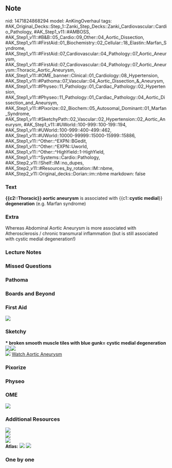 ## Note
nid: 1471824868294
model: AnKingOverhaul
tags: #AK_Original_Decks::Step_1::Zanki_Step_Decks::Zanki_Cardiovascular::Cardio_Pathology, #AK_Step1_v11::#AMBOSS, #AK_Step1_v11::#B&B::05_Cardio::09_Other::04_Aortic_Dissection, #AK_Step1_v11::#FirstAid::01_Biochemistry::02_Cellular::18_Elastin::Marfan_Syndrome, #AK_Step1_v11::#FirstAid::07_Cardiovascular::04_Pathology::07_Aortic_Aneurysm, #AK_Step1_v11::#FirstAid::07_Cardiovascular::04_Pathology::07_Aortic_Aneurysm::Thoracic_Aortic_Aneurysm, #AK_Step1_v11::#OME_banner::Clinical::01_Cardiology::08_Hypertension, #AK_Step1_v11::#Pathoma::07_Vascular::04_Aortic_Dissection_&_Aneurysm, #AK_Step1_v11::#Physeo::11_Pathology::01_Cardiac_Pathology::02_Hypertension, #AK_Step1_v11::#Physeo::11_Pathology::01_Cardiac_Pathology::04_Aortic_Dissection_and_Aneursym, #AK_Step1_v11::#Pixorize::02_Biochem::05_Autosomal_Dominant::01_Marfan_Syndrome, #AK_Step1_v11::#SketchyPath::02_Vascular::02_Hypertension::02_Aortic_Aneurysm, #AK_Step1_v11::#UWorld::100-999::100-199::194, #AK_Step1_v11::#UWorld::100-999::400-499::462, #AK_Step1_v11::#UWorld::10000-99999::15000-15999::15886, #AK_Step1_v11::^Other::^EXPN::BGedit, #AK_Step1_v11::^Other::^EXPN::Uworld, #AK_Step1_v11::^Other::^HighYield::1-HighYield, #AK_Step1_v11::^Systems::Cardio::Pathology, #AK_Step2_v11::!Shelf::IM::no_dupes, #AK_Step2_v11::#Resources_by_rotation::IM::nbme, #AK_Step2_v11::Original_decks::Dorian::im::nbme
markdown: false

### Text
<div>
  <b>{{c2::Thoracic}} aortic aneurysm</b> is associated with
  {{c1::<b>cystic medial</b>}} <b>degeneration</b> (e.g. Marfan
  syndrome)
</div>

### Extra
Whereas Abdominal Aortic Aneurysm is more associated with Atherosclerosis / chronic transmural inflammation (but is still associated with cystic medial degeneration!)

### Lecture Notes


### Missed Questions


### Pathoma


### Boards and Beyond


### First Aid
<img src="tmpdarFbY.png">

### Sketchy
<div>
  <b>* broken smooth muscle tiles with blue gunk= cystic medial
  degeneration</b>
</div>
<div><img src="Screen%20Shot%202019-12-23%20at%202.15.17%20PM.JPG"
class="resizer"><img src=
"Screen%20Shot%202019-12-23%20at%202.11.46%20PM.JPG" class=
"resizer"></div><img src=
"Zoverall%20picture%20(9)_1566160514431.jpg" class="resizer">
<a href=
"https://dashboard.sketchy.com/study/medical/courses/medical-pathophysiology/units/medical-pathophysiology-vascular/videos/medical-pathophysiology-vascular-hypertension-aortic-aneurysm?utm_source=anki&utm_medium=partnership&utm_campaign=february_update&utm_content=medical">
Watch Aortic Aneurysm</a>

### Pixorize


### Physeo


### OME
<div class="ome-widget">
  <a href=
  "https://onlinemeded.org/spa/cardiology/hypertension/acquire?ref=anki">
  <img src="_OME_AnkiFlashcards_Lesson_4.png"></a>
</div>

### Additional Resources
<div>
  <i><img src="paste-4783829063565313.jpg" class="resizer"></i>
</div>
<div>
  <i><img src="paste-5175250908086273.jpg" class="resizer"></i>
</div><i><img src="paste-5175083404361729.jpg" class="resizer"></i>
<div><b>Atlas:</b> <img src="tmprwj0sH.png" class="resizer">
<img src="tmpfMOAOh.png" class="resizer"></div>

### One by one

